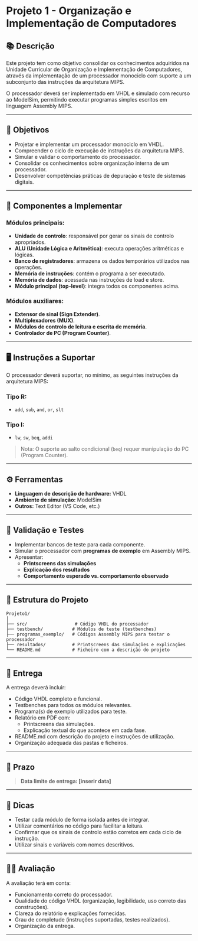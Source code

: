 
# Projeto 1 - Organização e Implementação de Computadores

## 📚 Descrição

Este projeto tem como objetivo consolidar os conhecimentos adquiridos na Unidade Curricular de Organização e Implementação de Computadores, através da implementação de um processador monociclo com suporte a um subconjunto das instruções da arquitetura MIPS.

O processador deverá ser implementado em VHDL e simulado com recurso ao ModelSim, permitindo executar programas simples escritos em linguagem Assembly MIPS.

---

## 🎯 Objetivos

- Projetar e implementar um processador monociclo em VHDL.
- Compreender o ciclo de execução de instruções da arquitetura MIPS.
- Simular e validar o comportamento do processador.
- Consolidar os conhecimentos sobre organização interna de um processador.
- Desenvolver competências práticas de depuração e teste de sistemas digitais.

---

## 🧩 Componentes a Implementar

### Módulos principais:

- **Unidade de controlo**: responsável por gerar os sinais de controlo apropriados.
- **ALU (Unidade Lógica e Aritmética)**: executa operações aritméticas e lógicas.
- **Banco de registradores**: armazena os dados temporários utilizados nas operações.
- **Memória de instruções**: contém o programa a ser executado.
- **Memória de dados**: acessada nas instruções de load e store.
- **Módulo principal (top-level)**: integra todos os componentes acima.

### Módulos auxiliares:

- **Extensor de sinal (Sign Extender)**.
- **Multiplexadores (MUX)**.
- **Módulos de controlo de leitura e escrita de memória**.
- **Controlador de PC (Program Counter)**.

---

## 🖥️ Instruções a Suportar

O processador deverá suportar, no mínimo, as seguintes instruções da arquitetura MIPS:

### Tipo R:
- `add`, `sub`, `and`, `or`, `slt`

### Tipo I:
- `lw`, `sw`, `beq`, `addi`

> Nota: O suporte ao salto condicional (`beq`) requer manipulação do PC (Program Counter).

---

## ⚙️ Ferramentas

- **Linguagem de descrição de hardware:** VHDL
- **Ambiente de simulação:** ModelSim
- **Outros:** Text Editor (VS Code, etc.)

---

## 🧪 Validação e Testes

- Implementar bancos de teste para cada componente.
- Simular o processador com **programas de exemplo** em Assembly MIPS.
- Apresentar:
  - **Printscreens das simulações**
  - **Explicação dos resultados**
  - **Comportamento esperado vs. comportamento observado**

---

## 📁 Estrutura do Projeto

```
Projeto1/
│
├── src/                  # Código VHDL do processador
├── testbench/           # Módulos de teste (testbenches)
├── programas_exemplo/   # Códigos Assembly MIPS para testar o processador
├── resultados/          # Printscreens das simulações e explicações
└── README.md            # Ficheiro com a descrição do projeto
```

---

## 📝 Entrega

A entrega deverá incluir:

- Código VHDL completo e funcional.
- Testbenches para todos os módulos relevantes.
- Programa(s) de exemplo utilizados para teste.
- Relatório em PDF com:
  - Printscreens das simulações.
  - Explicação textual do que acontece em cada fase.
- README.md com descrição do projeto e instruções de utilização.
- Organização adequada das pastas e ficheiros.

---

## 📆 Prazo

> **Data limite de entrega: [inserir data]**

---

## 🧠 Dicas

- Testar cada módulo de forma isolada antes de integrar.
- Utilizar comentários no código para facilitar a leitura.
- Confirmar que os sinais de controlo estão corretos em cada ciclo de instrução.
- Utilizar sinais e variáveis com nomes descritivos.

---

## 👨‍🏫 Avaliação

A avaliação terá em conta:

- Funcionamento correto do processador.
- Qualidade do código VHDL (organização, legibilidade, uso correto das construções).
- Clareza do relatório e explicações fornecidas.
- Grau de completude (instruções suportadas, testes realizados).
- Organização da entrega.

---
